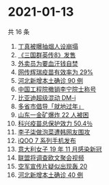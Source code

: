 # 2021-01-13

共 16 条

<!-- BEGIN ZHIHUSEARCH -->
<!-- 最后更新时间 Wed Jan 13 2021 15:36:44 GMT+0800 (CST) -->
1. [丁真被曝抽烟人设崩塌](https://www.zhihu.com/search?q=丁真抽烟)
1. [《三国群英传8》发售](https://www.zhihu.com/search?q=三国群英传8)
1. [外卖员为要血汗钱自焚](https://www.zhihu.com/search?q=外卖员自焚)
1. [网传辉瑞疫苗有效率为 29%](https://www.zhihu.com/search?q=辉瑞疫苗)
1. [河北新增本土确诊 90 例](https://www.zhihu.com/search?q=河北新增)
1. [中国工程院撤销李宁院士称号](https://www.zhihu.com/search?q=李宁院士)
1. [比亚迪超级混动 DM-i](https://www.zhihu.com/search?q=比亚迪)
1. [多省市倡导「就地过年」](https://www.zhihu.com/search?q=就地过年)
1. [山东一金矿爆炸 22 人被困](https://www.zhihu.com/search?q=山东金矿)
1. [科兴疫苗总保护效力 50.4％](https://www.zhihu.com/search?q=科兴疫苗)
1. [李子柒做泡菜遭韩网友围攻](https://www.zhihu.com/search?q=李子柒泡菜)
1. [iQOO 7 系列手机发布](https://www.zhihu.com/search?q=iqoo7)
1. [意大利女子 19 年 11 月感染新冠](https://www.zhihu.com/search?q=意大利新冠)
1. [联盟将调查欧文聚会视频](https://www.zhihu.com/search?q=欧文)
1. [空军宣传片疑似出现轰 20 ](https://www.zhihu.com/search?q=轰20)
1. [河北新增本土确诊 40 例](https://www.zhihu.com/search?q=河北新增)
<!-- END ZHIHUSEARCH -->
